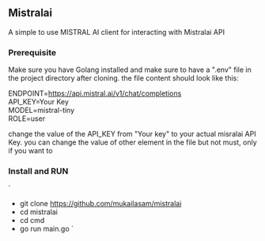 ## Mistralai

A simple to use MISTRAL AI client for interacting with Mistralai API

### Prerequisite

Make sure you have Golang installed and make sure to have a ".env" file in the project directory after cloning. the file content should look like this:

ENDPOINT=https://api.mistral.ai/v1/chat/completions \
API_KEY=Your Key \
MODEL=mistral-tiny \
ROLE=user

change the value of the API_KEY from "Your key" to your actual misralai API Key.
you can change the value of other element in the file but not must, only if you want to
 

### Install and RUN
`
- git  clone https://github.com/mukailasam/mistralai
- cd mistralai
- cd cmd
- go run main.go
`